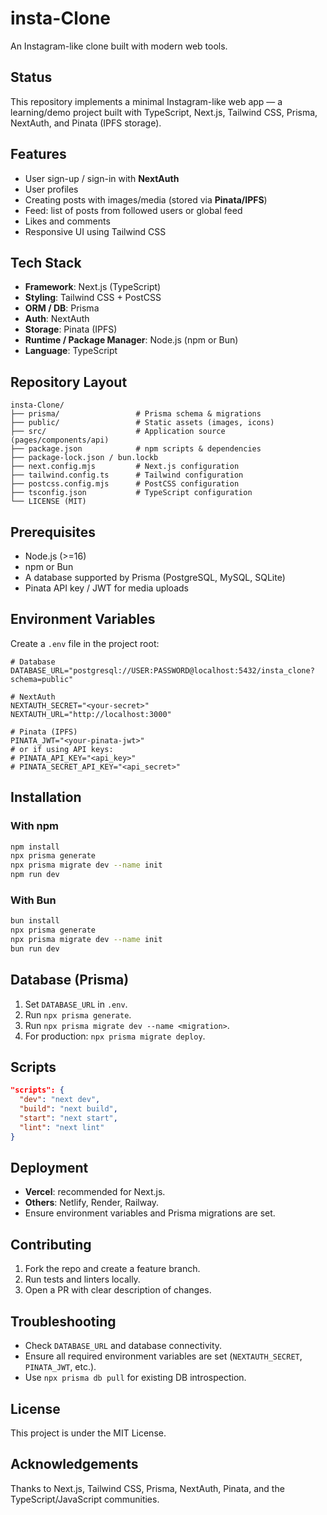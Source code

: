 # insta-Clone

An Instagram-like clone built with modern web tools.

## Status
This repository implements a minimal Instagram-like web app — a learning/demo project built with TypeScript, Next.js, Tailwind CSS, Prisma, NextAuth, and Pinata (IPFS storage).

## Features
- User sign-up / sign-in with **NextAuth**
- User profiles
- Creating posts with images/media (stored via **Pinata/IPFS**)
- Feed: list of posts from followed users or global feed
- Likes and comments
- Responsive UI using Tailwind CSS

## Tech Stack
- **Framework**: Next.js (TypeScript)
- **Styling**: Tailwind CSS + PostCSS
- **ORM / DB**: Prisma
- **Auth**: NextAuth
- **Storage**: Pinata (IPFS)
- **Runtime / Package Manager**: Node.js (npm or Bun)
- **Language**: TypeScript

## Repository Layout
```
insta-Clone/
├── prisma/                 # Prisma schema & migrations
├── public/                 # Static assets (images, icons)
├── src/                    # Application source (pages/components/api)
├── package.json            # npm scripts & dependencies
├── package-lock.json / bun.lockb
├── next.config.mjs         # Next.js configuration
├── tailwind.config.ts      # Tailwind configuration
├── postcss.config.mjs      # PostCSS configuration
├── tsconfig.json           # TypeScript configuration
└── LICENSE (MIT)
```

## Prerequisites
- Node.js (>=16)
- npm or Bun
- A database supported by Prisma (PostgreSQL, MySQL, SQLite)
- Pinata API key / JWT for media uploads

## Environment Variables
Create a `.env` file in the project root:
```env
# Database
DATABASE_URL="postgresql://USER:PASSWORD@localhost:5432/insta_clone?schema=public"

# NextAuth
NEXTAUTH_SECRET="<your-secret>"
NEXTAUTH_URL="http://localhost:3000"

# Pinata (IPFS)
PINATA_JWT="<your-pinata-jwt>"
# or if using API keys:
# PINATA_API_KEY="<api_key>"
# PINATA_SECRET_API_KEY="<api_secret>"
```

## Installation
### With npm
```bash
npm install
npx prisma generate
npx prisma migrate dev --name init
npm run dev
```

### With Bun
```bash
bun install
npx prisma generate
npx prisma migrate dev --name init
bun run dev
```

## Database (Prisma)
1. Set `DATABASE_URL` in `.env`.
2. Run `npx prisma generate`.
3. Run `npx prisma migrate dev --name <migration>`.
4. For production: `npx prisma migrate deploy`.

## Scripts
```json
"scripts": {
  "dev": "next dev",
  "build": "next build",
  "start": "next start",
  "lint": "next lint"
}
```

## Deployment
- **Vercel**: recommended for Next.js.
- **Others**: Netlify, Render, Railway.
- Ensure environment variables and Prisma migrations are set.

## Contributing
1. Fork the repo and create a feature branch.
2. Run tests and linters locally.
3. Open a PR with clear description of changes.

## Troubleshooting
- Check `DATABASE_URL` and database connectivity.
- Ensure all required environment variables are set (`NEXTAUTH_SECRET`, `PINATA_JWT`, etc.).
- Use `npx prisma db pull` for existing DB introspection.

## License
This project is under the MIT License.

## Acknowledgements
Thanks to Next.js, Tailwind CSS, Prisma, NextAuth, Pinata, and the TypeScript/JavaScript communities.
